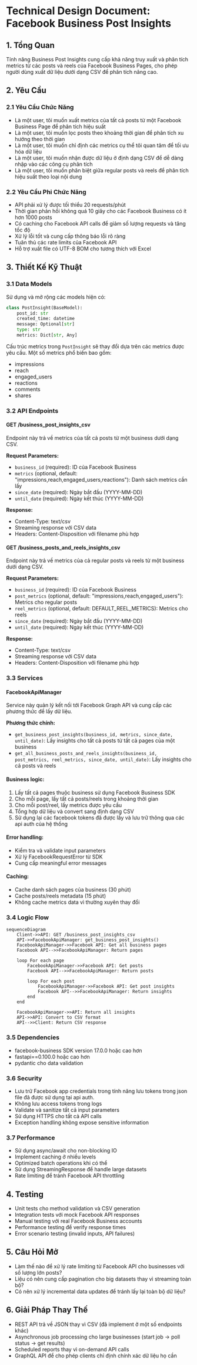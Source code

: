 # Technical Design Document: Facebook Business Post Insights

## 1. Tổng Quan

Tính năng Business Post Insights cung cấp khả năng truy xuất và phân tích metrics từ các posts và reels của Facebook Business Pages, cho phép người dùng xuất dữ liệu dưới dạng CSV để phân tích nâng cao.

## 2. Yêu Cầu

### 2.1 Yêu Cầu Chức Năng

- Là một user, tôi muốn xuất metrics của tất cả posts từ một Facebook Business Page để phân tích hiệu suất
- Là một user, tôi muốn lọc posts theo khoảng thời gian để phân tích xu hướng theo thời gian
- Là một user, tôi muốn chỉ định các metrics cụ thể tôi quan tâm để tối ưu hóa dữ liệu
- Là một user, tôi muốn nhận được dữ liệu ở định dạng CSV để dễ dàng nhập vào các công cụ phân tích
- Là một user, tôi muốn phân biệt giữa regular posts và reels để phân tích hiệu suất theo loại nội dung

### 2.2 Yêu Cầu Phi Chức Năng

- API phải xử lý được tối thiểu 20 requests/phút
- Thời gian phản hồi không quá 10 giây cho các Facebook Business có ít hơn 1000 posts
- Có caching cho Facebook API calls để giảm số lượng requests và tăng tốc độ
- Xử lý lỗi tốt và cung cấp thông báo lỗi rõ ràng
- Tuân thủ các rate limits của Facebook API
- Hỗ trợ xuất file có UTF-8 BOM cho tương thích với Excel

## 3. Thiết Kế Kỹ Thuật

### 3.1 Data Models

Sử dụng và mở rộng các models hiện có:

```python
class PostInsight(BaseModel):
    post_id: str
    created_time: datetime
    message: Optional[str]
    type: str
    metrics: Dict[str, Any]
```

Cấu trúc metrics trong `PostInsight` sẽ thay đổi dựa trên các metrics được yêu cầu. Một số metrics phổ biến bao gồm:

- impressions
- reach
- engaged_users
- reactions
- comments
- shares

### 3.2 API Endpoints

#### GET /business_post_insights_csv

Endpoint này trả về metrics của tất cả posts từ một business dưới dạng CSV.

**Request Parameters:**

- `business_id` (required): ID của Facebook Business
- `metrics` (optional, default: "impressions,reach,engaged_users,reactions"): Danh sách metrics cần lấy
- `since_date` (required): Ngày bắt đầu (YYYY-MM-DD)
- `until_date` (required): Ngày kết thúc (YYYY-MM-DD)

**Response:**

- Content-Type: text/csv
- Streaming response với CSV data
- Headers: Content-Disposition với filename phù hợp

#### GET /business_posts_and_reels_insights_csv

Endpoint này trả về metrics của cả regular posts và reels từ một business dưới dạng CSV.

**Request Parameters:**

- `business_id` (required): ID của Facebook Business
- `post_metrics` (optional, default: "impressions,reach,engaged_users"): Metrics cho regular posts
- `reel_metrics` (optional, default: DEFAULT_REEL_METRICS): Metrics cho reels
- `since_date` (required): Ngày bắt đầu (YYYY-MM-DD)
- `until_date` (required): Ngày kết thúc (YYYY-MM-DD)

**Response:**

- Content-Type: text/csv
- Streaming response với CSV data
- Headers: Content-Disposition với filename phù hợp

### 3.3 Services

#### FacebookApiManager

Service này quản lý kết nối tới Facebook Graph API và cung cấp các phương thức để lấy dữ liệu.

**Phương thức chính:**

- `get_business_post_insights(business_id, metrics, since_date, until_date)`: Lấy insights cho tất cả posts từ tất cả pages của một business
- `get_all_business_posts_and_reels_insights(business_id, post_metrics, reel_metrics, since_date, until_date)`: Lấy insights cho cả posts và reels

#### Business logic:

1. Lấy tất cả pages thuộc business sử dụng Facebook Business SDK
2. Cho mỗi page, lấy tất cả posts/reels trong khoảng thời gian
3. Cho mỗi post/reel, lấy metrics được yêu cầu
4. Tổng hợp dữ liệu và convert sang định dạng CSV
5. Sử dụng lại các facebook tokens đã được lấy và lưu trữ thông qua các api auth của hệ thống

#### Error handling:

- Kiểm tra và validate input parameters
- Xử lý FacebookRequestError từ SDK
- Cung cấp meaningful error messages

#### Caching:

- Cache danh sách pages của business (30 phút)
- Cache posts/reels metadata (15 phút)
- Không cache metrics data vì thường xuyên thay đổi

### 3.4 Logic Flow

```mermaid
sequenceDiagram
    Client->>API: GET /business_post_insights_csv
    API->>FacebookApiManager: get_business_post_insights()
    FacebookApiManager->>Facebook API: Get all business pages
    Facebook API-->>FacebookApiManager: Return pages

    loop For each page
        FacebookApiManager->>Facebook API: Get posts
        Facebook API-->>FacebookApiManager: Return posts

        loop For each post
            FacebookApiManager->>Facebook API: Get post insights
            Facebook API-->>FacebookApiManager: Return insights
        end
    end

    FacebookApiManager->>API: Return all insights
    API->>API: Convert to CSV format
    API-->>Client: Return CSV response
```

### 3.5 Dependencies

- facebook-business SDK version 17.0.0 hoặc cao hơn
- fastapi==0.100.0 hoặc cao hơn
- pydantic cho data validation

### 3.6 Security

- Lưu trữ Facebook app credentials trong tính năng lưu tokens trong json file đã được sử dụng tại api auth.
- Không lưu access tokens trong logs
- Validate và sanitize tất cả input parameters
- Sử dụng HTTPS cho tất cả API calls
- Exception handling không expose sensitive information

### 3.7 Performance

- Sử dụng async/await cho non-blocking IO
- Implement caching ở nhiều levels
- Optimized batch operations khi có thể
- Sử dụng StreamingResponse để handle large datasets
- Rate limiting để tránh Facebook API throttling

## 4. Testing

- Unit tests cho method validation và CSV generation
- Integration tests với mock Facebook API responses
- Manual testing với real Facebook Business accounts
- Performance testing để verify response times
- Error scenario testing (invalid inputs, API failures)

## 5. Câu Hỏi Mở

- Làm thế nào để xử lý rate limiting từ Facebook API cho businesses với số lượng lớn posts?
- Liệu có nên cung cấp pagination cho big datasets thay vì streaming toàn bộ?
- Có nên xử lý incremental data updates để tránh lấy lại toàn bộ dữ liệu?

## 6. Giải Pháp Thay Thế

- REST API trả về JSON thay vì CSV (đã implement ở một số endpoints khác)
- Asynchronous job processing cho large businesses (start job -> poll status -> get results)
- Scheduled reports thay vì on-demand API calls
- GraphQL API để cho phép clients chỉ định chính xác dữ liệu họ cần
